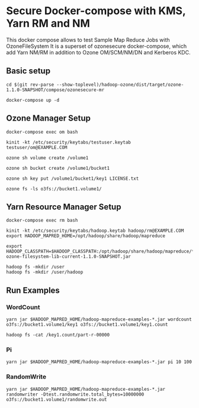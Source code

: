 <!---
  Licensed under the Apache License, Version 2.0 (the "License");
  you may not use this file except in compliance with the License.
  You may obtain a copy of the License at

   http://www.apache.org/licenses/LICENSE-2.0

  Unless required by applicable law or agreed to in writing, software
  distributed under the License is distributed on an "AS IS" BASIS,
  WITHOUT WARRANTIES OR CONDITIONS OF ANY KIND, either express or implied.
  See the License for the specific language governing permissions and
  limitations under the License. See accompanying LICENSE file.
-->
# Secure Docker-compose with KMS, Yarn RM and NM
This docker compose allows to test Sample Map Reduce Jobs with OzoneFileSystem
It is a superset of ozonesecure docker-compose, which add Yarn NM/RM in addition
to Ozone OM/SCM/NM/DN and Kerberos KDC.

## Basic setup

```
cd $(git rev-parse --show-toplevel)/hadoop-ozone/dist/target/ozone-1.1.0-SNAPSHOT/compose/ozonesecure-mr

docker-compose up -d
```

## Ozone Manager Setup

```
docker-compose exec om bash

kinit -kt /etc/security/keytabs/testuser.keytab testuser/om@EXAMPLE.COM

ozone sh volume create /volume1

ozone sh bucket create /volume1/bucket1

ozone sh key put /volume1/bucket1/key1 LICENSE.txt

ozone fs -ls o3fs://bucket1.volume1/
```

## Yarn Resource Manager Setup
```
docker-compose exec rm bash

kinit -kt /etc/security/keytabs/hadoop.keytab hadoop/rm@EXAMPLE.COM
export HADOOP_MAPRED_HOME=/opt/hadoop/share/hadoop/mapreduce

export HADOOP_CLASSPATH=$HADOOP_CLASSPATH:/opt/hadoop/share/hadoop/mapreduce/*:/opt/ozone/share/ozone/lib/hadoop-ozone-filesystem-lib-current-1.1.0-SNAPSHOT.jar

hadoop fs -mkdir /user
hadoop fs -mkdir /user/hadoop
```

## Run Examples

### WordCount
```
yarn jar $HADOOP_MAPRED_HOME/hadoop-mapreduce-examples-*.jar wordcount o3fs://bucket1.volume1/key1 o3fs://bucket1.volume1/key1.count

hadoop fs -cat /key1.count/part-r-00000
```

### Pi
```
yarn jar $HADOOP_MAPRED_HOME/hadoop-mapreduce-examples-*.jar pi 10 100
```

### RandomWrite
```
yarn jar $HADOOP_MAPRED_HOME/hadoop-mapreduce-examples-*.jar randomwriter -Dtest.randomwrite.total_bytes=10000000  o3fs://bucket1.volume1/randomwrite.out
```
